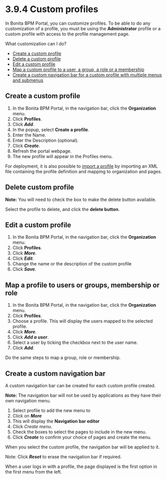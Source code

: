 
3.9.4 Custom profiles
=====================

In Bonita BPM Portal, you can customize profiles. To be able to do any customization of a profile, you must be using the **Administrator** profile or a custom profile with access to the profile management page.

What customization can I do?

-   [Create a custom profile](#create)
-   [Delete a custom profile](#delete)
-   [Edit a custom profile](#edit)
-   [Map a custom profile to a user, a group, a role or a membership](#map)
-   [Create a custom navigation bar for a custom profile with multiple menus and submenus](#nav)

<div id="create">

</div>

Create a custom profile
-----------------------

1.  In the Bonita BPM Portal, in the navigation bar, click the **Organization** menu.
2.  Click **Profiles**.
3.  Click ***Add***.
4.  In the popup, select **Create a profile**.
5.  Enter the Name.
6.  Enter the Description (optional).
7.  Click ***Create***.
8.  Refresh the portal webpage.
9.  The new profile will appear in the Profiles menu.

For deployment, it is also possible to [import a profile](/deploying-profiles-export-and-import-0) by importing an XML file containing the profile definition and mapping to organization and pages.

<div id="delete">

</div>

Delete custom profile
---------------------

<div class="alert alert-info">

<span class="glyphicon glyphicon-info-sign"></span> **Note:** You will need to check the box to make the delete button available.

</div>

Select the profile to delete, and click the **delete button**.

<div id="edit">

</div>

Edit a custom profile
---------------------

1.  In the Bonita BPM Portal, in the navigation bar, click the **Organization** menu.
2.  Click **Profiles**.
3.  Click ***More***.
4.  Click ***Edit***.
5.  Change the name or the description of the custom profile
6.  Click ***Save***.

<div id="map">

</div>

Map a profile to users or groups, membership or role
----------------------------------------------------

1.  In the Bonita BPM Portal, in the navigation bar, click the **Organization** menu.
2.  Click **Profiles**.
3.  Choose a profile. This will display the users mapped to the selected profile.
4.  Click ***More***.
5.  Click ***Add a user***.
6.  Select a user by ticking the checkbox next to the user name.
7.  Click ***Add***.

Do the same steps to map a group, role or membership.

<div id="nav">

</div>

Create a custom navigation bar
------------------------------

A custom navigation bar can be created for each custom profile created.

<div class="alert alert-info">

<span class="glyphicon glyphicon-info-sign"></span> **Note:** The navigation bar will not be used by applications as they have their own navigation menu.

</div>

1.  Select profile to add the new menu to
2.  Click on ***More***
3.  This will display the **Navigation bar editor**
4.  Click *Create menu*.
5.  Check the boxes to select the pages to include in the new menu.
6.  Click ***Create*** to confirm your choice of pages and create the menu.

When you select the custom profile, the navigation bar will be applied to it.

Note: Click ***Reset*** to erase the navigation bar if required.

When a user logs in with a profile, the page displayed is the first option in the first menu from the left.

